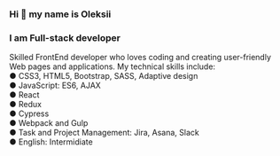 ### Hi 👋 my name is Oleksii
### I am Full-stack developer

Skilled FrontEnd developer who loves coding and creating user-friendly Web pages and applications. My technical skills include:<br />
● CSS3, HTML5, Bootstrap, SASS, Adaptive design<br />
● JavaScript: ES6, AJAX<br />
● React<br />
● Redux<br />
● Cypress<br />
● Webpack and Gulp<br />
● Task and Project Management: Jira, Asana, Slack<br />
● English: Intermidiate<br />
